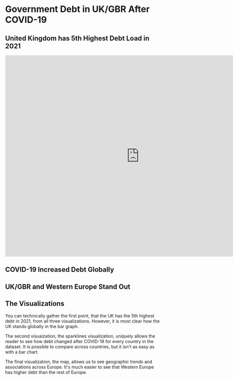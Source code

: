 # Government Debt in UK/GBR After COVID-19

## United Kingdom has 5th Highest Debt Load in 2021
<iframe src="https://data.oecd.org/chart/6Sf2" width="860" height="645" style="border: 0" mozallowfullscreen="true" webkitallowfullscreen="true" allowfullscreen="true"><a href="https://data.oecd.org/chart/6Sf2" target="_blank">OECD Chart: General government debt, Total, % of GDP, Annual, 2021</a></iframe>

## COVID-19 Increased Debt Globally
<div class="flourish-embed flourish-chart" data-src="visualisation/11722365"><script src="https://public.flourish.studio/resources/embed.js"></script></div>

## UK/GBR and Western Europe Stand Out 
<div class="flourish-embed flourish-map" data-src="visualisation/11722672"><script src="https://public.flourish.studio/resources/embed.js"></script></div>

## The Visualizations
You can technically gather the first point, that the UK has the 5th highest debt in 2021, from all three visualizations. However, it is most clear how the UK stands globally in the bar graph. 

The second visuaization, the sparklines visualization, uniquely allows the reader to see how debt changed after COVID-19 for every country in the dataset. It is possible to compare across countries, but it isn't as easy as with a bar chart.

The final visualization, the map, allows us to see geographic trends and associations across Europe. It's much easier to see that Western Europe has higher debt than the rest of Europe.
